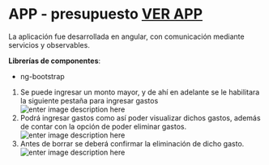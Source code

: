# APP - presupuesto [VER APP](https://precious-salamander-f08216.netlify.app/ingresarPresupuesto)
La aplicación fue desarrollada en angular, con comunicación mediante servicios y observables.

**Librerías de componentes**:
* ng-bootstrap


1. Se puede ingresar un monto mayor, y de ahí en adelante se le habilitara la siguiente pestaña para ingresar gastos
![enter image description here](https://raw.githubusercontent.com/aniicossio1997/first-angular/main/app-presupuesto-observables/1_pantalla_principal.png)
2. Podrá ingresar gastos como así poder visualizar dichos gastos, además de contar con la opción de poder eliminar gastos.
![enter image description here](https://raw.githubusercontent.com/aniicossio1997/first-angular/main/app-presupuesto-observables/2_pantalla_lista_presupuesto.png)
3. Antes de borrar se deberá confirmar la eliminación de dicho gasto. ![enter image description here](https://raw.githubusercontent.com/aniicossio1997/first-angular/main/app-presupuesto-observables/3_modal.png)
